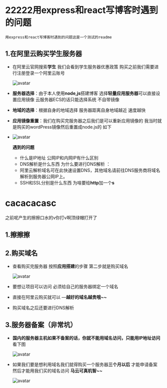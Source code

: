 # 22222用express和react写博客时遇到的问题
`用express和react写博客时遇到的问题这是一个测试的readme`
## 1.在阿里云购买学生服务器

- 在阿里云官网搜索**学生**   我们会看到学生服务器优惠政策     购买之前我们需要进行注册登录一个阿里云账号

  ![avatar](http://127.0.0.1:4000/Blog/1/1.png)

- **服务器选择**：由于本人使用**node,js**搭建博客   选择**轻量应用服务器**可以直接设置应用镜像    云服务器ECS的话只能选择系统  不自带镜像

- **地域的选择**：根据自身的地域选择   服务器距离自身地域越近  速度越快

- **应用镜像重置**：我们在购买完服务器之后我们是可以重新应用镜像的  我当时就是购买的wordPress镜像然后重置成node.js的   如下

- ![avatar]( http://127.0.0.1:4000/Blog/1/2.png)

  **遇到的问题**

  - 什么是IP地址  公网IP和内网IP有什么区别
  - DNS解析是什么东西   为什么要进行DNS解析  ：
  - 阿里云解析域名可在此快速设置DNS，其他域名请前往DNS服务商将域名解析到服务器公网IP上。
  - SSH和SSL分别是什么东西    为啥要给**http**加一个**s**





# cacacacasc

之前呢产生的擦擦口水的v你打v啊顶绿帽打开了



## 1.擦擦擦






## 2.购买域名

- 查看购买完服务器    按照**应用搭建**的步骤   第二步就是购买域名

  ![avatar]( http://127.0.0.1:4000/Blog/1/3.jpg)

- 要想让项目可以访问  必须给自己的服务器绑定一个域名   

- 直接在阿里云购买就可以 —**越好的域名越贵哦~~**

- 购买域名之后还要进行DNS解析





## 3.服务器备案（非常坑）

- **国内的服务器主机如果不备案的话，你就不能用域名访问，只能用IP地址访问**  看下图

  ![avatar]( http://127.0.0.1:4000/Blog/1/4.jpg)

- 如果我们要是想利用域名我们就得购买一个服务器**三个月以后**  才能申请备案   然后才能用我们买的域名访问 **马云可真机智~~**

  ![avatar]( http://127.0.0.1:4000/Blog/1/5.png)

